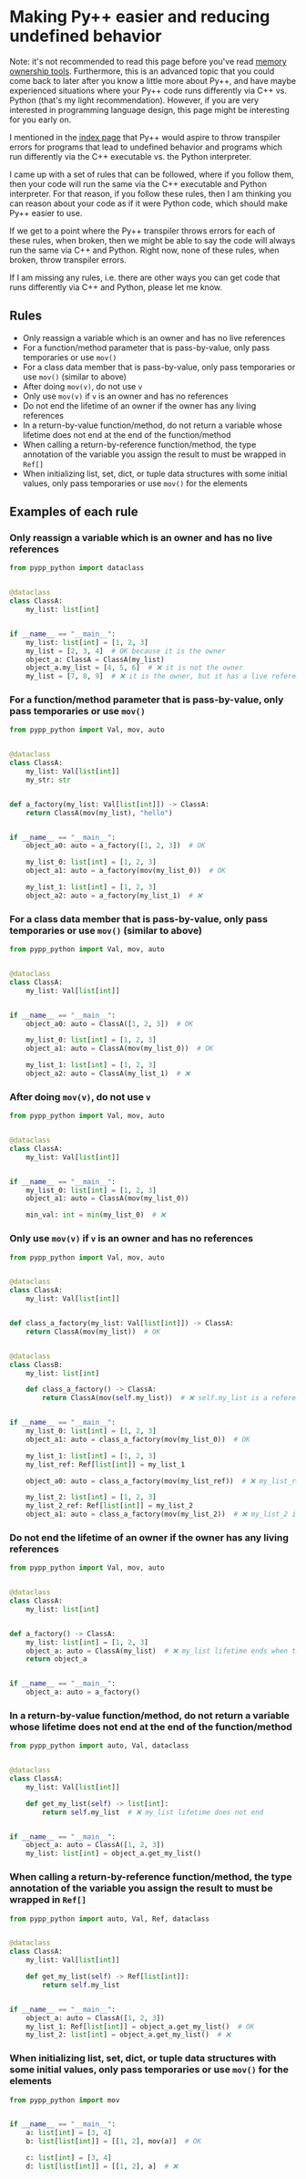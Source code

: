 # Making Py++ easier and reducing undefined behavior

Note: it's not recommended to read this page before you've read [memory ownership tools](../lang_features/memory_ownership_tools.md). Furthermore, this is an advanced topic that you could come back to later after you know a little more about Py++, and have maybe experienced situations where your Py++ code runs differently via C++ vs. Python (that's my light recommendation). However, if you are very interested in programming language design, this page might be interesting for you early on.

I mentioned in the [index page](../index.md) that Py++ would aspire to throw transpiler errors for programs that lead to undefined behavior and programs which run differently via the C++ executable vs. the Python interpreter.

I came up with a set of rules that can be followed, where if you follow them, then your code will run the same via the C++ executable and Python interpreter. For that reason, if you follow these rules, then I am thinking you can reason about your code as if it were Python code, which should make Py++ easier to use. 

If we get to a point where the Py++ transpiler throws errors for each of these rules, when broken, then we might be able to say the code will always run the same via C++ and Python. Right now, none of these rules, when broken, throw transpiler errors.

If I am missing any rules, i.e. there are other ways you can get code that runs differently via C++ and Python, please let me know.

## Rules

- Only reassign a variable which is an owner and has no live references
- For a function/method parameter that is pass-by-value, only pass temporaries or use `mov()`
- For a class data member that is pass-by-value, only pass temporaries or use `mov()` (similar to above)
- After doing `mov(v)`, do not use `v`
- Only use `mov(v)` if `v` is an owner and has no references
- Do not end the lifetime of an owner if the owner has any living references 
- In a return-by-value function/method, do not return a variable whose lifetime does not end at the end of the function/method
- When calling a return-by-reference function/method, the type annotation of the variable you assign the result to must be wrapped in `Ref[]`
- When initializing list, set, dict, or tuple data structures with some initial values, only pass temporaries or use `mov()` for the elements


## Examples of each rule

### Only reassign a variable which is an owner and has no live references

```python
from pypp_python import dataclass


@dataclass
class ClassA:
    my_list: list[int]


if __name__ == "__main__":
    my_list: list[int] = [1, 2, 3]
    my_list = [2, 3, 4]  # OK because it is the owner
    object_a: ClassA = ClassA(my_list)
    object_a.my_list = [4, 5, 6]  # ❌ it is not the owner
    my_list = [7, 8, 9]  # ❌ it is the owner, but it has a live reference
```

### For a function/method parameter that is pass-by-value, only pass temporaries or use `mov()`

```python
from pypp_python import Val, mov, auto


@dataclass
class ClassA:
    my_list: Val[list[int]]
    my_str: str


def a_factory(my_list: Val[list[int]]) -> ClassA:
    return ClassA(mov(my_list), "hello")


if __name__ == "__main__":
    object_a0: auto = a_factory([1, 2, 3])  # OK

    my_list_0: list[int] = [1, 2, 3]
    object_a1: auto = a_factory(mov(my_list_0))  # OK

    my_list_1: list[int] = [1, 2, 3]
    object_a2: auto = a_factory(my_list_1)  # ❌
```

### For a class data member that is pass-by-value, only pass temporaries or use `mov()` (similar to above)

```python
from pypp_python import Val, mov, auto


@dataclass
class ClassA:
    my_list: Val[list[int]]


if __name__ == "__main__":
    object_a0: auto = ClassA([1, 2, 3])  # OK

    my_list_0: list[int] = [1, 2, 3]
    object_a1: auto = ClassA(mov(my_list_0))  # OK

    my_list_1: list[int] = [1, 2, 3]
    object_a2: auto = ClassA(my_list_1)  # ❌
```

### After doing `mov(v)`, do not use `v`

```python
from pypp_python import Val, mov, auto


@dataclass
class ClassA:
    my_list: Val[list[int]]


if __name__ == "__main__":
    my_list_0: list[int] = [1, 2, 3]
    object_a1: auto = ClassA(mov(my_list_0))

    min_val: int = min(my_list_0)  # ❌
```

### Only use `mov(v)` if `v` is an owner and has no references

```python
from pypp_python import Val, mov, auto


@dataclass
class ClassA:
    my_list: Val[list[int]]


def class_a_factory(my_list: Val[list[int]]) -> ClassA:
    return ClassA(mov(my_list))  # OK


@dataclass
class ClassB:
    my_list: list[int]

    def class_a_factory() -> ClassA:
        return ClassA(mov(self.my_list))  # ❌ self.my_list is a reference


if __name__ == "__main__":
    my_list_0: list[int] = [1, 2, 3]
    object_a1: auto = class_a_factory(mov(my_list_0))  # OK

    my_list_1: list[int] = [1, 2, 3]
    my_list_ref: Ref[list[int]] = my_list_1

    object_a0: auto = class_a_factory(mov(my_list_ref))  # ❌ my_list_ref is a reference

    my_list_2: list[int] = [1, 2, 3]
    my_list_2_ref: Ref[list[int]] = my_list_2
    object_a1: auto = class_a_factory(mov(my_list_2))  # ❌ my_list_2 is the owner, but it has a reference
```

### Do not end the lifetime of an owner if the owner has any living references 

```python
from pypp_python import Val, mov, auto


@dataclass
class ClassA:
    my_list: list[int]


def a_factory() -> ClassA:
    my_list: list[int] = [1, 2, 3]
    object_a: auto = ClassA(my_list)  # ❌ my_list lifetime ends when this function returns
    return object_a


if __name__ == "__main__":
    object_a: auto = a_factory()
```

### In a return-by-value function/method, do not return a variable whose lifetime does not end at the end of the function/method

```python
from pypp_python import auto, Val, dataclass


@dataclass
class ClassA:
    my_list: Val[list[int]]

    def get_my_list(self) -> list[int]:
        return self.my_list  # ❌ my_list lifetime does not end


if __name__ == "__main__":
    object_a: auto = ClassA([1, 2, 3])
    my_list: list[int] = object_a.get_my_list()
```

### When calling a return-by-reference function/method, the type annotation of the variable you assign the result to must be wrapped in `Ref[]`


```python
from pypp_python import auto, Val, Ref, dataclass


@dataclass
class ClassA:
    my_list: Val[list[int]]

    def get_my_list(self) -> Ref[list[int]]:
        return self.my_list


if __name__ == "__main__":
    object_a: auto = ClassA([1, 2, 3])
    my_list_1: Ref[list[int]] = object_a.get_my_list()  # OK
    my_list_2: list[int] = object_a.get_my_list()  # ❌
```

### When initializing list, set, dict, or tuple data structures with some initial values, only pass temporaries or use `mov()` for the elements

```python
from pypp_python import mov


if __name__ == "__main__":
    a: list[int] = [3, 4]
    b: list[list[int]] = [[1, 2], mov(a)]  # OK

    c: list[int] = [3, 4]
    d: list[list[int]] = [[1, 2], a]  # ❌
```

